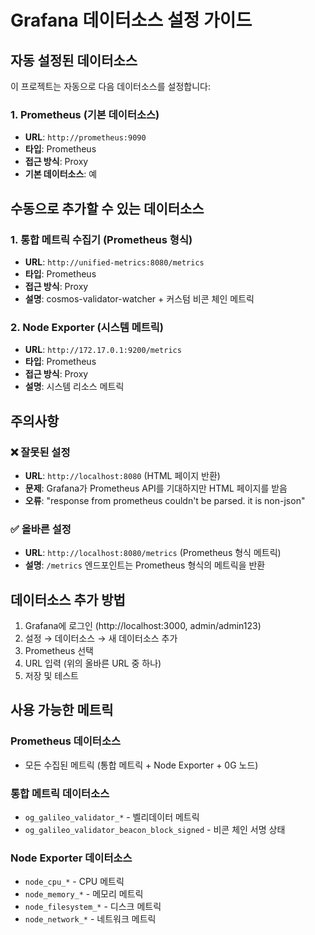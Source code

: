 # Grafana 데이터소스 설정 가이드

## 자동 설정된 데이터소스

이 프로젝트는 자동으로 다음 데이터소스를 설정합니다:

### 1. Prometheus (기본 데이터소스)
- **URL**: `http://prometheus:9090`
- **타입**: Prometheus
- **접근 방식**: Proxy
- **기본 데이터소스**: 예

## 수동으로 추가할 수 있는 데이터소스

### 1. 통합 메트릭 수집기 (Prometheus 형식)
- **URL**: `http://unified-metrics:8080/metrics`
- **타입**: Prometheus
- **접근 방식**: Proxy
- **설명**: cosmos-validator-watcher + 커스텀 비콘 체인 메트릭

### 2. Node Exporter (시스템 메트릭)
- **URL**: `http://172.17.0.1:9200/metrics`
- **타입**: Prometheus
- **접근 방식**: Proxy
- **설명**: 시스템 리소스 메트릭

## 주의사항

### ❌ 잘못된 설정
- **URL**: `http://localhost:8080` (HTML 페이지 반환)
- **문제**: Grafana가 Prometheus API를 기대하지만 HTML 페이지를 받음
- **오류**: "response from prometheus couldn't be parsed. it is non-json"

### ✅ 올바른 설정
- **URL**: `http://localhost:8080/metrics` (Prometheus 형식 메트릭)
- **설명**: `/metrics` 엔드포인트는 Prometheus 형식의 메트릭을 반환

## 데이터소스 추가 방법

1. Grafana에 로그인 (http://localhost:3000, admin/admin123)
2. 설정 → 데이터소스 → 새 데이터소스 추가
3. Prometheus 선택
4. URL 입력 (위의 올바른 URL 중 하나)
5. 저장 및 테스트

## 사용 가능한 메트릭

### Prometheus 데이터소스
- 모든 수집된 메트릭 (통합 메트릭 + Node Exporter + 0G 노드)

### 통합 메트릭 데이터소스
- `og_galileo_validator_*` - 벨리데이터 메트릭
- `og_galileo_validator_beacon_block_signed` - 비콘 체인 서명 상태

### Node Exporter 데이터소스
- `node_cpu_*` - CPU 메트릭
- `node_memory_*` - 메모리 메트릭
- `node_filesystem_*` - 디스크 메트릭
- `node_network_*` - 네트워크 메트릭 